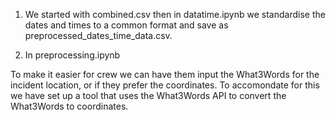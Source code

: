 1) We started with combined.csv then in datatime.ipynb we standardise the dates and times to a common format and save as preprocessed_dates_time_data.csv.

2) In preprocessing.ipynb


To make it easier for crew we can have them input the What3Words for the incident location, or if they prefer the coordinates. To accomondate for this we have set up a tool that uses the What3Words API to convert the What3Words to coordinates. 